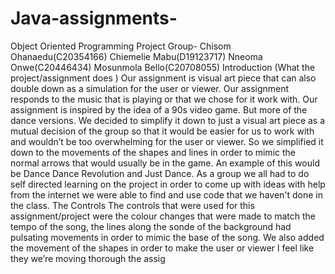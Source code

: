 # Java-assignments-
Object Oriented Programming Project
Group- Chisom Ohanaedu(C20354166)
             Chiemelie Mabu(D19123717)
             Nneoma Onwe(C20446434)
             Mosunmola Bello(C20708055)
Introduction (What the project/assignment does )
Our assignment is visual art piece that can also double down as a simulation for the user or viewer. Our assignment responds to the music that is playing or that we chose for it work with. Our assignment is inspired by the idea of a 90s video game. But more of the dance versions. We decided to simplify it down to just a visual art piece as a mutual decision of the group so that it would be easier for us to work with and wouldn’t be too overwhelming for the user or viewer. So we simplified it down to the movements of the shapes and lines in order to mimic the normal arrows that would usually be in the game. An example of this would be Dance Dance Revolution and Just Dance. As a group we all had to do self directed learning on the project in order to come up with ideas with help from the internet we were able to find and use code that we haven't done in the class.
The Controls
The controls that were used for this assignment/project were the colour changes that were made to match the tempo of the song, the lines along the sonde of the background had pulsating movements in order to mimic the base of the song. We also added the movement of the shapes in order to make the user or viewer l feel like they we’re moving thorough the assig

